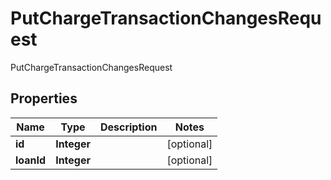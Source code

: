 

# PutChargeTransactionChangesRequest

PutChargeTransactionChangesRequest

## Properties

| Name | Type | Description | Notes |
|------------ | ------------- | ------------- | -------------|
|**id** | **Integer** |  |  [optional] |
|**loanId** | **Integer** |  |  [optional] |



